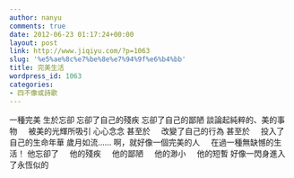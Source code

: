 ```yaml
---
author: nanyu
comments: true
date: 2012-06-23 01:17:24+00:00
layout: post
link: http://www.jiqiyu.com/?p=1063
slug: '%e5%ae%8c%e7%be%8e%e7%94%9f%e6%b4%bb'
title: 完美生活
wordpress_id: 1063
categories:
- 四不像或詩歌
---
```


一種完美
生於忘卻
忘卻了自己的殘疾
忘卻了自己的鄙陋
談論起純粹的、美的事物
    被美的光輝所吸引
心心念念
甚至於
    改變了自己的行為
甚至於
    投入了自己的生命年華
歲月如流……
啊，就好像一個完美的人
    在過一種無缺憾的生活！
他忘卻了
    他的殘疾
    他的鄙陋
    他的渺小
    他的短暫
好像一閃身進入了永恆似的


